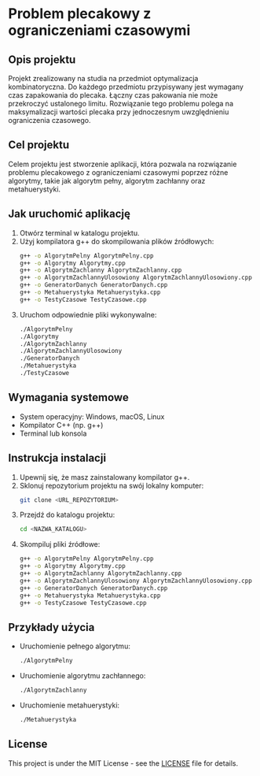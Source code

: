 # Problem plecakowy z ograniczeniami czasowymi

## Opis projektu
Projekt zrealizowany na studia na przedmiot optymalizacja kombinatoryczna. Do każdego przedmiotu przypisywany jest wymagany czas zapakowania do plecaka. Łączny czas pakowania nie może przekroczyć ustalonego limitu. Rozwiązanie tego problemu polega na maksymalizacji wartości plecaka przy jednoczesnym uwzględnieniu ograniczenia czasowego.

## Cel projektu
Celem projektu jest stworzenie aplikacji, która pozwala na rozwiązanie problemu plecakowego z ograniczeniami czasowymi poprzez różne algorytmy, takie jak algorytm pełny, algorytm zachłanny oraz metahuerystyki.

## Jak uruchomić aplikację
1. Otwórz terminal w katalogu projektu.
2. Użyj kompilatora g++ do skompilowania plików źródłowych:
    ```sh
    g++ -o AlgorytmPelny AlgorytmPelny.cpp
    g++ -o Algorytmy Algorytmy.cpp
    g++ -o AlgorytmZachlanny AlgorytmZachlanny.cpp
    g++ -o AlgorytmZachlannyUlosowiony AlgorytmZachlannyUlosowiony.cpp
    g++ -o GeneratorDanych GeneratorDanych.cpp
    g++ -o Metahuerystyka Metahuerystyka.cpp
    g++ -o TestyCzasowe TestyCzasowe.cpp
    ```
3. Uruchom odpowiednie pliki wykonywalne:
    ```sh
    ./AlgorytmPelny
    ./Algorytmy
    ./AlgorytmZachlanny
    ./AlgorytmZachlannyUlosowiony
    ./GeneratorDanych
    ./Metahuerystyka
    ./TestyCzasowe
    ```

## Wymagania systemowe
- System operacyjny: Windows, macOS, Linux
- Kompilator C++ (np. g++)
- Terminal lub konsola

## Instrukcja instalacji
1. Upewnij się, że masz zainstalowany kompilator g++.
2. Sklonuj repozytorium projektu na swój lokalny komputer:
    ```sh
    git clone <URL_REPOZYTORIUM>
    ```
3. Przejdź do katalogu projektu:
    ```sh
    cd <NAZWA_KATALOGU>
    ```
4. Skompiluj pliki źródłowe:
    ```sh
    g++ -o AlgorytmPelny AlgorytmPelny.cpp
    g++ -o Algorytmy Algorytmy.cpp
    g++ -o AlgorytmZachlanny AlgorytmZachlanny.cpp
    g++ -o AlgorytmZachlannyUlosowiony AlgorytmZachlannyUlosowiony.cpp
    g++ -o GeneratorDanych GeneratorDanych.cpp
    g++ -o Metahuerystyka Metahuerystyka.cpp
    g++ -o TestyCzasowe TestyCzasowe.cpp
    ```

## Przykłady użycia
- Uruchomienie pełnego algorytmu:
    ```sh
    ./AlgorytmPelny
    ```
- Uruchomienie algorytmu zachłannego:
    ```sh
    ./AlgorytmZachlanny
    ```
- Uruchomienie metahuerystyki:
    ```sh
    ./Metahuerystyka
    ```

## License

This project is under the MIT License - see the [LICENSE](./LICENSE) file for details.
